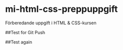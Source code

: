 # mi-html-css-preppuppgift

Förberedande uppgift i HTML &amp; CSS-kursen

##Test for Git Push

##Test again